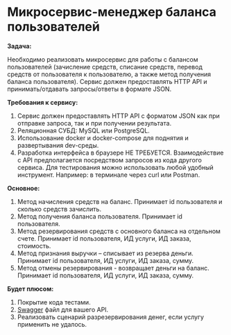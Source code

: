 # Микросервис-менеджер баланса пользователей

**Задача:**

Необходимо реализовать микросервис для работы с балансом пользователей (зачисление средств, списание средств, перевод средств от пользователя к пользователю, а также метод получения баланса пользователя). Сервис должен предоставлять HTTP API и принимать/отдавать запросы/ответы в формате JSON. 

**Требования к сервису:**

1. Сервис должен предоставлять HTTP API с форматом JSON как при отправке запроса, так и при получении результата.
2. Реляционная СУБД: MySQL или PostgreSQL.
3. Использование docker и docker-compose для поднятия и развертывания dev-среды.
4. Разработка интерфейса в браузере НЕ ТРЕБУЕТСЯ. Взаимодействие с API предполагается посредством запросов из кода другого сервиса. Для тестирования можно использовать любой удобный инструмент. Например: в терминале через curl или Postman.

**Основное:**

1. Метод начисления средств на баланс. Принимает id пользователя и сколько средств зачислить.
2. Метод получения баланса пользователя. Принимает id пользователя.
3. Метод резервирования средств с основного баланса на отдельном счете. Принимает id пользователя, ИД услуги, ИД заказа, стоимость.
4. Метод признания выручки – списывает из резерва деньги. Принимает id пользователя, ИД услуги, ИД заказа, сумму.
5. Метод отмены резервирования - возвращает деньги на баланс. Принимает id пользователя, ИД услуги, ИД заказа, сумму.


**Будет плюсом:**

1. Покрытие кода тестами.
2. [Swagger](https://swagger.io/solutions/api-design/) файл для вашего API.
3. Реализовать сценарий разрезервирования денег, если услугу применить не удалось.
